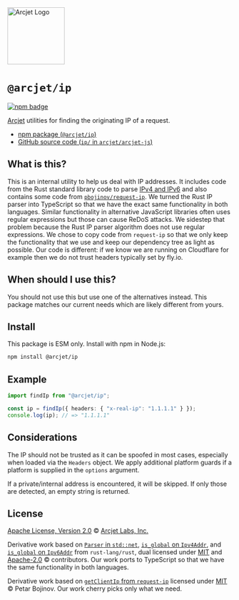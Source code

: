 <a href="https://arcjet.com" target="_arcjet-home">
  <picture>
    <source media="(prefers-color-scheme: dark)" srcset="https://arcjet.com/logo/arcjet-dark-lockup-voyage-horizontal.svg">
    <img src="https://arcjet.com/logo/arcjet-light-lockup-voyage-horizontal.svg" alt="Arcjet Logo" height="128" width="auto">
  </picture>
</a>

# `@arcjet/ip`

<p>
  <a href="https://www.npmjs.com/package/@arcjet/ip">
    <picture>
      <source media="(prefers-color-scheme: dark)" srcset="https://img.shields.io/npm/v/%40arcjet%2Fip?style=flat-square&label=%E2%9C%A6Aj&labelColor=000000&color=5C5866">
      <img alt="npm badge" src="https://img.shields.io/npm/v/%40arcjet%2Fip?style=flat-square&label=%E2%9C%A6Aj&labelColor=ECE6F0&color=ECE6F0">
    </picture>
  </a>
</p>

[Arcjet][arcjet] utilities for finding the originating IP of a request.

- [npm package (`@arcjet/ip`)](https://www.npmjs.com/package/@arcjet/ip)
- [GitHub source code (`ip/` in `arcjet/arcjet-js`)](https://github.com/arcjet/arcjet-js/tree/main/ip)

## What is this?

This is an internal utility to help us deal with IP addresses.
It includes code from the Rust standard library code to parse
[IPv4 and IPv6][rust-parser] and also contains some code from
[`pbojinov/request-ip`][request-ip].
We turned the Rust IP parser into TypeScript so that we have the exact same
functionality in both languages.
Similar functionality in alternative JavaScript libraries often uses regular
expressions but those can cause ReDoS attacks.
We sidestep that problem because the Rust IP parser algorithm does not use
regular expressions.
We chose to copy code from `request-ip` so that we only keep the functionality
that we use and keep our dependency tree as light as possible.
Our code is different: if we know we are running on Cloudflare for example then
we do not trust headers typically set by fly.io.

## When should I use this?

You should not use this but use one of the alternatives instead.
This package matches our current needs which are likely different from yours.

## Install

This package is ESM only.
Install with npm in Node.js:

```sh
npm install @arcjet/ip
```

## Example

```ts
import findIp from "@arcjet/ip";

const ip = findIp({ headers: { "x-real-ip": "1.1.1.1" } });
console.log(ip); // => "1.1.1.1"
```

## Considerations

The IP should not be trusted as it can be spoofed in most cases, especially when
loaded via the `Headers` object. We apply additional platform guards if a
platform is supplied in the `options` argument.

If a private/internal address is encountered, it will be skipped. If only those
are detected, an empty string is returned.

## License

[Apache License, Version 2.0][apache-license] © [Arcjet Labs, Inc.][arcjet]

Derivative work based on [`Parser` in `std::net`][rust-parser],
[`is_global` on `Ipv4Addr`][rust-ipv4-is-global], and
[`is_global` on `Ipv6Addr`][rust-ipv6-is-global]
from `rust-lang/rust`,
dual licensed under [MIT][rust-license-mit] and
[Apache-2.0][rust-license-apache] © contributors.
Our work ports to TypeScript so that we have the same functionality in both
languages.

Derivative work based on [`getClientIp` from `request-ip`][request-ip-client-ip]
licensed under [MIT][request-ip-license] © Petar Bojinov.
Our work cherry picks only what we need.

[arcjet]: https://arcjet.com
[request-ip-client-ip]: https://github.com/pbojinov/request-ip/blob/e1d0f4b/src/index.js#L55
[request-ip-license]: https://github.com/pbojinov/request-ip/blob/e1d0f4b/LICENSE.md
[request-ip]: https://github.com/pbojinov/request-ip
[rust-ipv4-is-global]: https://github.com/rust-lang/rust/blob/87e1447/library/core/src/net/ip_addr.rs#L749
[rust-ipv6-is-global]: https://github.com/rust-lang/rust/blob/87e1447/library/core/src/net/ip_addr.rs#L1453
[rust-license-apache]: https://github.com/rust-lang/rust/blob/07921b5/LICENSE-APACHE
[rust-license-mit]: https://github.com/rust-lang/rust/blob/07921b5/LICENSE-MIT
[rust-parser]: https://github.com/rust-lang/rust/blob/07921b5/library/core/src/net/parser.rs#L34
[apache-license]: http://www.apache.org/licenses/LICENSE-2.0
